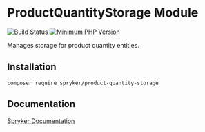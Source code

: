 # ProductQuantityStorage Module
[![Build Status](https://travis-ci.org/spryker/product-quantity-storage.svg)](https://travis-ci.org/spryker/product-quantity-storage)
[![Minimum PHP Version](https://img.shields.io/badge/php-%3E%3D%207.2-8892BF.svg)](https://php.net/)

Manages storage for product quantity entities.

## Installation

```
composer require spryker/product-quantity-storage
```

## Documentation

[Spryker Documentation](https://academy.spryker.com/developing_with_spryker/module_guide/modules.html)

